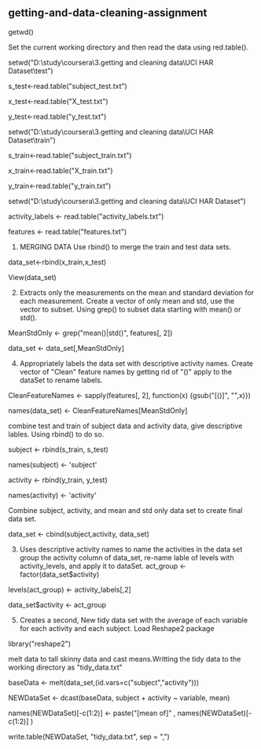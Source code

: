 ## getting-and-data-cleaning-assignment

getwd()

Set the current working directory and then read the data using red.table().

setwd("D:\study\coursera\3.getting and cleaning data\UCI HAR Dataset\test")

s_test<-read.table("subject_test.txt")

x_test<-read.table("X_test.txt")

y_test<-read.table("y_test.txt")

setwd("D:\study\coursera\3.getting and cleaning data\UCI HAR Dataset\train")

s_train<-read.table("subject_train.txt")

x_train<-read.table("X_train.txt")

y_train<-read.table("y_train.txt")

setwd("D:\study\coursera\3.getting and cleaning data\UCI HAR Dataset")

activity_labels <- read.table("activity_labels.txt")

features <- read.table("features.txt")

1. MERGING DATA
Use rbind() to merge the train and test data sets.

data_set<-rbind(x_train,x_test)

View(data_set)

2. Extracts only the measurements on the mean and standard deviation for each measurement.
Create a vector of only mean and std, use the vector to subset.
Using grep() to subset data starting with mean() or std().

MeanStdOnly <- grep("mean()|std()", features[, 2])

data_set <- data_set[,MeanStdOnly]

4. Appropriately labels the data set with descriptive activity names.
Create vector of "Clean" feature names by getting rid of "()" apply to the dataSet to rename labels.

CleanFeatureNames <- sapply(features[, 2], function(x) {gsub("[()]", "",x)})

names(data_set) <- CleanFeatureNames[MeanStdOnly]

combine test and train of subject data and activity data, give descriptive lables. Using rbind() to do so.

subject <- rbind(s_train, s_test)

names(subject) <- 'subject'

activity <- rbind(y_train, y_test)

names(activity) <- 'activity'

Combine subject, activity, and mean and std only data set to create final data set.

data_set <- cbind(subject,activity, data_set)

3. Uses descriptive activity names to name the activities in the data set group the activity column of data_set, re-name lable of levels with activity_levels, and apply it to dataSet.
act_group <- factor(data_set$activity)

levels(act_group) <- activity_labels[,2]

data_set$activity <- act_group

5. Creates a second, New tidy data set with the average of each variable for each activity and each subject.
Load Reshape2 package

library("reshape2")

melt data to tall skinny data and cast means.Writting the tidy data to the working directory as "tidy_data.txt"

baseData <- melt(data_set,(id.vars=c("subject","activity")))

NEWDataSet <- dcast(baseData, subject + activity ~ variable, mean)

names(NEWDataSet)[-c(1:2)] <- paste("[mean of]" , names(NEWDataSet)[-c(1:2)] )

write.table(NEWDataSet, "tidy_data.txt", sep = ",")
